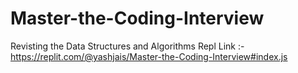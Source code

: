 # Master-the-Coding-Interview
Revisting the Data Structures and Algorithms
Repl Link :- https://replit.com/@yashjais/Master-the-Coding-Interview#index.js
